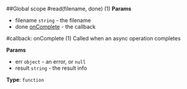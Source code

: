 ##Global scope
<a name="read"></a>
#read(filename, done) (1)
**Params**

- filename `string` - the filename
- done [onComplete](#onComplete) - the callback

<a name="onComplete"></a>
#callback: onComplete (1)
Called when an async operation completes

**Params**

- err `object` - an error, or `null`
- result `string` - the result info

**Type**: `function`  
